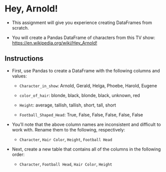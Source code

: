 # Hey, Arnold!

* This assignment will give you experience creating DataFrames from scratch.

* You will create a Pandas DataFrame of characters from this TV show: <https://en.wikipedia.org/wiki/Hey_Arnold!>

## Instructions

* First, use Pandas to create a DataFrame with the following columns and values:

  * `Character_in_show`: Arnold, Gerald, Helga, Phoebe, Harold, Eugene

  * `color_of_hair`: blonde, black, blonde, black, unknown, red

  * `Height`: average, tallish, tallish, short, tall, short

  * `Football_Shaped_Head`: True, False, False, False, False, False

* You’ll note that the above column names are inconsistent and difficult to work with. Rename them to the following, respectively:

  * `Character`, `Hair Color`, `Height`, `Football Head`

* Next, create a new table that contains all of the columns in the following order:

  * `Character`, `Football Head`, `Hair Color`, `Height`
